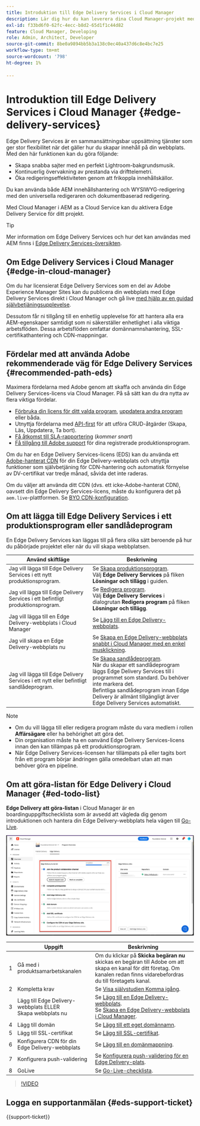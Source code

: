 ```yaml
---
title: Introduktion till Edge Delivery Services i Cloud Manager
description: Lär dig hur du kan leverera dina Cloud Manager-projekt med Edge Delivery Services.
exl-id: f33bd6f0-62fc-4ecc-b8d2-65d1f1c44d82
feature: Cloud Manager, Developing
role: Admin, Architect, Developer
source-git-commit: 8be0a9894bb5b3a138c0ec40a437d6c8e4bc7e25
workflow-type: tm+mt
source-wordcount: '798'
ht-degree: 1%

---
```



# Introduktion till Edge Delivery Services i Cloud Manager {#edge-delivery-services}

Edge Delivery Services är en sammansättningsbar uppsättning tjänster som ger stor flexibilitet när det gäller hur du skapar innehåll på din webbplats. Med den här funktionen kan du göra följande:

* Skapa snabba sajter med en perfekt Lightroom-bakgrundsmusik.
* Kontinuerlig övervakning av prestanda via drifttelemetri.
* Öka redigeringseffektiviteten genom att frikoppla innehållskällor.

Du kan använda både AEM innehållshantering och WYSIWYG-redigering med den universella redigeraren och dokumentbaserad redigering.

Med Cloud Manager i AEM as a Cloud Service kan du aktivera Edge Delivery Service för ditt projekt.

>[!TIP]
>
>Mer information om Edge Delivery Services och hur det kan användas med AEM finns i [Edge Delivery Services-översikten](/help/edge/overview.md).

## Om Edge Delivery Services i Cloud Manager {#edge-in-cloud-manager}

Om du har licensierat Edge Delivery Services som en del av Adobe Experience Manager Sites kan du publicera din webbplats med Edge Delivery Services direkt i Cloud Manager och gå live [med hjälp av en guidad självbetjäningsupplevelse](/help/implementing/cloud-manager/getting-access-to-aem-in-cloud/creating-production-programs.md).

Dessutom får ni tillgång till en enhetlig upplevelse för att hantera alla era AEM-egenskaper samtidigt som ni säkerställer enhetlighet i alla viktiga arbetsflöden. Dessa arbetsflöden omfattar domännamnshantering, SSL-certifikathantering och CDN-mappningar.

## Fördelar med att använda Adobe rekommenderade väg för Edge Delivery Services {#recommended-path-eds}

Maximera fördelarna med Adobe genom att skaffa och använda din Edge Delivery Services-licens via Cloud Manager. På så sätt kan du dra nytta av flera viktiga fördelar.

* [Förbruka din licens för ditt valda program](/help/implementing/cloud-manager/edge-delivery/add-edge-delivery-site.md), [uppdatera andra program](/help/implementing/cloud-manager/edge-delivery/manage-edge-delivery-sites.md) eller båda.
* Utnyttja fördelarna med [API-first](https://developer.adobe.com/experience-cloud/experience-manager-apis/) för att utföra CRUD-åtgärder (Skapa, Läs, Uppdatera, Ta bort).
* [Få åtkomst till SLA-rapportering](/help/implementing/cloud-manager/sla-reporting.md) (*kommer snart*)
* [Få tillgång till Adobe support](/help/edge/overview.md#support-ticket) för dina registrerade produktionsprogram.

Om du har en Edge Delivery Services-licens (EDS) kan du använda ett [Adobe-hanterat CDN](/help/implementing/dispatcher/cdn.md#aem-managed-cdn) för din Edge Delivery-webbplats och utnyttja funktioner som självbetjäning för CDN-hantering och automatisk förnyelse av DV-certifikat var tredje månad, såvida det inte raderas.

Om du väljer att använda ditt CDN (dvs. ett icke-Adobe-hanterat CDN), oavsett din Edge Delivery Services-licens, måste du konfigurera det på `aem.live`-plattformen. Se [BYO CDN-konfiguration](https://www.aem.live/docs/byo-cdn-setup).


## Om att lägga till Edge Delivery Services i ett produktionsprogram eller sandlådeprogram

En Edge Delivery Services kan läggas till på flera olika sätt beroende på hur du påbörjade projektet eller när du vill skapa webbplatsen.

| Använd skiftläge | Beskrivning |
| --- | --- |
| Jag vill lägga till Edge Delivery Services i ett nytt produktionsprogram. | Se [Skapa produktionsprogram](/help/implementing/cloud-manager/getting-access-to-aem-in-cloud/creating-production-programs.md).<br>Välj **Edge Delivery Services** på fliken **Lösningar och tillägg** i guiden. |
| Jag vill lägga till Edge Delivery Services i ett befintligt produktionsprogram. | Se [Redigera program](/help/implementing/cloud-manager/getting-access-to-aem-in-cloud/editing-programs.md).<br>Välj **Edge Delivery Services** i dialogrutan **Redigera program** på fliken **Lösningar och tillägg**. |
| Jag vill lägga till en Edge Delivery-webbplats i Cloud Manager | Se [Lägg till en Edge Delivery-webbplats](/help/implementing/cloud-manager/edge-delivery/add-edge-delivery-site.md). |
| Jag vill skapa en Edge Delivery-webbplats nu | Se [Skapa en Edge Delivery-webbplats snabbt i Cloud Manager med en enkel musklickning](/help/implementing/cloud-manager/edge-delivery/create-edge-delivery-site.md). |
| Jag vill lägga till Edge Delivery Services i ett nytt eller befintligt sandlådeprogram. | Se [Skapa sandlådeprogram](/help/implementing/cloud-manager/getting-access-to-aem-in-cloud/creating-sandbox-programs.md).<br>När du skapar ett sandlådeprogram läggs Edge Delivery Services till i programmet som standard. Du behöver inte markera det.<br>Befintliga sandlådeprogram innan Edge Delivery är allmänt tillgängligt ärver Edge Delivery Services automatiskt. |

>[!NOTE]
>
>* Om du vill lägga till eller redigera program måste du vara medlem i rollen **Affärsägare** eller ha behörighet att göra det.
>* Din organisation måste ha en oanvänd Edge Delivery Services-licens innan den kan tillämpas på ett produktionsprogram.
>* När Edge Delivery Services-licensen har tillämpats på eller tagits bort från ett program börjar ändringen gälla omedelbart utan att man behöver göra en pipeline.


## Om att göra-listan för Edge Delivery i Cloud Manager {#ed-todo-list}

<!-- &#x2460; for "1" inside circle -->

**Edge Delivery att göra-listan** i Cloud Manager är en boardinguppgiftschecklista som är avsedd att vägleda dig genom introduktionen och hantera din Edge Delivery-webbplats hela vägen till [Go-Live](/help/journey-onboarding/go-live-checklist.md).

![Edge Delivery-lista med att göra-uppgifter för webbplatser i Cloud Manager.](/help/implementing/cloud-manager/assets/cm-eds-todo-list.png)

|   | Uppgift | Beskrivning |
| --- | --- | --- |
| 1 | Gå med i produktsamarbetskanalen | Om du klickar på **Skicka begäran nu** skickas en begäran till Adobe om att skapa en kanal för ditt företag. Om kanalen redan finns vidarebefordras du till företagets kanal. |
| 2 | Kompletta krav | Se [Visa självstudien Komma igång](https://www.aem.live/developer/tutorial). |
| 3 | Lägg till Edge Delivery-webbplats ELLER <br>Skapa webbplats nu | Se [Lägg till en Edge Delivery-webbplats](#eds-add-site).<br>Se [Skapa en Edge Delivery-webbplats i Cloud Manager](/help/implementing/cloud-manager/edge-delivery/create-edge-delivery-site.md). |
| 4 | Lägg till domän | Se [Lägg till ett eget domännamn](/help/implementing/cloud-manager/custom-domain-names/add-custom-domain-name.md). |
| 5 | Lägg till SSL-certifikat | Se [Lägg till SSL-certifikat](/help/implementing/cloud-manager/managing-ssl-certifications/add-ssl-certificate.md). |
| 6 | Konfigurera CDN för din Edge Delivery-webbplats | Se [Lägg till en domänmappning](/help/implementing/cloud-manager/domain-mappings/add-domain-mapping.md). |
| 7 | Konfigurera push-validering | Se [Konfigurera push-validering för en Edge Delivery-plats](/help/implementing/cloud-manager/edge-delivery/cdn-setup-push-invalidation.md). |
| 8 | GoLive | Se [Go-Live-checklista](/help/edge/docs/go-live-checklist.md). |

>[!VIDEO](https://video.tv.adobe.com/v/3428020?learn=on)

## Logga en supportanmälan {#eds-support-ticket}

{{support-ticket}}



